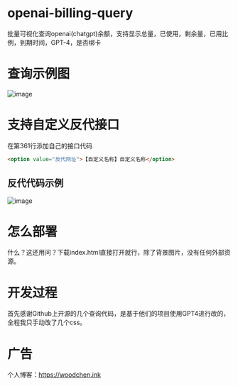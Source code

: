 # openai-billing-query
批量可视化查询openai(chatgpt)余额，支持显示总量，已使用，剩余量，已用比例，到期时间，GPT-4，是否绑卡

# 查询示例图
![image](https://github.com/woodchen-ink/openai-billing-query/assets/95951386/3926c794-114b-4666-ad7b-42ad30ec5694)

# 支持自定义反代接口
在第361行添加自己的接口代码

``` html
<option value="反代网址">【自定义名称】自定义名称</option>
```
## 反代代码示例
![image](https://github.com/woodchen-ink/openai-billing-query/assets/95951386/0bcdb51b-de08-49bc-bd01-5bf731f53d02)

# 怎么部署
什么？这还用问？下载index.html直接打开就行，除了背景图片，没有任何外部资源。

# 开发过程
首先感谢Github上开源的几个查询代码，是基于他们的项目使用GPT4进行改的，全程我只手动改了几个css。

# 广告
个人博客：https://woodchen.ink

